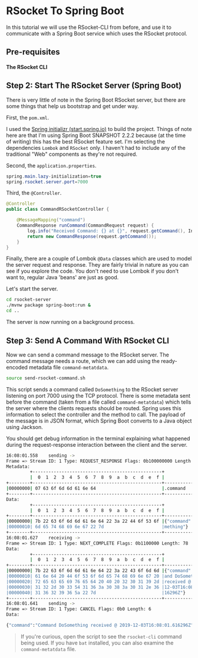 # RSocket To Spring Boot

In this tutorial we will use the RSocket-CLI from before, and use it to communicate with a Spring Boot service which uses the RSocket protocol. 

## Pre-requisites

#### The RSocket CLI

## Step 2: Start The RSocket Server (Spring Boot)

There is very little of note in the Spring Boot RSocket server, but there are some things that help us bootstrap and get under way.

First, the `pom.xml`.

I used the [Spring initializr (start.spring.io)][initializr] to build the project. Things of note here are that I'm using Spring Boot SNAPSHOT 2.2.2 because (at the time of writing) this has the best RSocket feature set. I'm selecting the dependencies `Lombok` and `RSocket` only. I haven't had to include any of the traditional "Web" components as they're not required.

Second, the `application.properties`.

```java
spring.main.lazy-initialization=true
spring.rsocket.server.port=7000
```

Third, the `@Controller`.

```java
@Controller
public class CommandRSocketController {

    @MessageMapping("command")
    CommandResponse runCommand(CommandRequest request) {
        log.info("Received Command: {} at {}", request.getCommand(), Instant.now());
        return new CommandResponse(request.getCommand());
    }
}
```

Finally, there are a couple of Lombok `@Data` classes which are used to model the server request and response. They are fairly trivial in nature as you can see if you explore the code. You don't need to use Lombok if you don't want to, regular Java 'beans' are just as good.

Let's start the server.

```bash
cd rsocket-server
./mvnw package spring-boot:run &
cd ..
```

The server is now running on a background process.

## Step 3: Send A Command With RSocket CLI

Now we can send a command message to the RSocket server. The command message needs a route, which we can add using the ready-encoded metadata file `command-metatdata`.

```bash
source send-rsocket-command.sh
```

This script sends a command called `DoSomething` to the RSocket server listening on port 7000 using the TCP protocol. There is some metadata sent before the command (taken from a file called `command-metatdata`) which tells the server where the clients requests should be routed. Spring uses this information to select the controller and the method to call. The payload of the message is in JSON format, which Spring Boot converts to a Java object using Jackson.

You should get debug information in the terminal explaining what happened during the request-response interaction between the client and the server.

```bash
16:08:01.558	sending ->
Frame => Stream ID: 1 Type: REQUEST_RESPONSE Flags: 0b100000000 Length: 42
Metadata:
         +-------------------------------------------------+
         |  0  1  2  3  4  5  6  7  8  9  a  b  c  d  e  f |
+--------+-------------------------------------------------+----------------+
|00000000| 07 63 6f 6d 6d 61 6e 64                         |.command        |
+--------+-------------------------------------------------+----------------+
Data:
         +-------------------------------------------------+
         |  0  1  2  3  4  5  6  7  8  9  a  b  c  d  e  f |
+--------+-------------------------------------------------+----------------+
|00000000| 7b 22 63 6f 6d 6d 61 6e 64 22 3a 22 44 6f 53 6f |{"command":"DoSo|
|00000010| 6d 65 74 68 69 6e 67 22 7d                      |mething"}       |
+--------+-------------------------------------------------+----------------+
16:08:01.627	receiving ->
Frame => Stream ID: 1 Type: NEXT_COMPLETE Flags: 0b1100000 Length: 78
Data:
         +-------------------------------------------------+
         |  0  1  2  3  4  5  6  7  8  9  a  b  c  d  e  f |
+--------+-------------------------------------------------+----------------+
|00000000| 7b 22 63 6f 6d 6d 61 6e 64 22 3a 22 43 6f 6d 6d |{"command":"Comm|
|00000010| 61 6e 64 20 44 6f 53 6f 6d 65 74 68 69 6e 67 20 |and DoSomething |
|00000020| 72 65 63 65 69 76 65 64 20 40 20 32 30 31 39 2d |received @ 2019-|
|00000030| 31 32 2d 30 33 54 31 36 3a 30 38 3a 30 31 2e 36 |12-03T16:08:01.6|
|00000040| 31 36 32 39 36 5a 22 7d                         |16296Z"}        |
+--------+-------------------------------------------------+----------------+
16:08:01.641	sending ->
Frame => Stream ID: 1 Type: CANCEL Flags: 0b0 Length: 6
Data:

{"command":"Command DoSomething received @ 2019-12-03T16:08:01.616296Z"}
```

> If you're curious, open the script to see the `rsocket-cli` command being used. If you have `bat` installed, you can also examine the `command-metatdata` file.


[initializr]: https://start.spring.io
[initializr-link]: https://start.spring.io/#!type=maven-project&language=java&platformVersion=2.2.1.RELEASE&packaging=jar&jvmVersion=1.8&groupId=io.pivotal&artifactId=rsocket-server&name=rsocket-server&description=Demo%20project%20for%20Spring%20Boot&packageName=io.pivotal.rsocket-server&dependencies=lombok,rsocket

